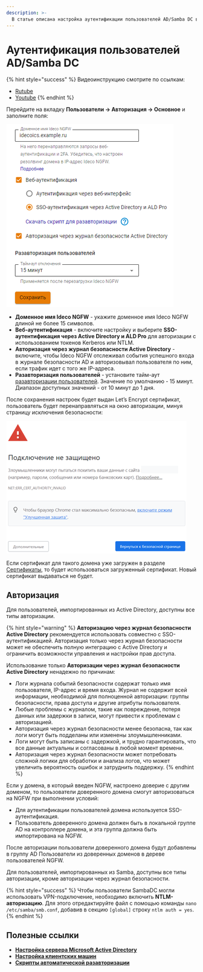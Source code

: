 ```yaml
---
description: >-
  В статье описана настройка аутентификации пользователей AD/Samba DC в Ideco NGFW.
---
```


# Аутентификация пользователей AD/Samba DC

{% hint style="success" %}
Видеоинструкцию смотрите по ссылкам:
* [Rutube](https://rutube.ru/video/590d482c7e412deb0dcfbe945e1448e4/?r=wd)
* [Youtube](https://youtu.be/RgzyOM7opUY?si=7M2U2OvM04Ab_znL)
{% endhint %}

Перейдите на вкладку **Пользователи -> Авторизация -> Основное** и заполните поля:

![](/.gitbook/assets/authorization9.png)

* **Доменное имя Ideco NGFW** - укажите доменное имя Ideco NGFW длиной не более 15 символов.
* **Веб-аутентификация** - включите настройку и выберите **SSO-аутентификация через Active Directory и ALD Pro** для авторизации с использованием токенов Kerberos или NTLM.
* **Авторизация через журнал безопасности Active Directory** - включите, чтобы Ideco NGFW отслеживал события успешного входа в журнале безопасности AD и авторизовывал пользователя по ним, если трафик идет с того же IP-адреса.
* **Разавторизация пользователей** - установите тайм-аут [разавторизации пользователей](/settings/users/active-directory/auto-de-authorization-script.md). Значение по умолчанию - 15 минут. Диапазон доступных значений - от 10 минут до 1 дня.

После сохранения настроек будет выдан Let’s Encrypt сертификат, пользователь будет перенаправляться на окно авторизации, минуя страницу исключения безопасности:

![](/.gitbook/assets/web-autorization2.png)

Если сертификат для такого домена уже загружен в разделе [Сертификаты](/settings/services/certificates/), то будет использоваться загруженный сертификат. Новый сертификат выдаваться не будет.

## Авторизация

Для пользователей, импортированных из Aсtive Directory, доступны все типы авторизации.

{% hint style="warning" %}
**Авторизацию через журнал безопасности Active Directory** рекомендуется использовать совместно с SSO-аутентификацией. Авторизация только через журнал безопасности может не обеспечить полную интеграцию с Active Directory и ограничить возможности управления и настройки прав доступа.

Использование только **Авторизации через журнал безопасности Active Directory** ненадежно по причинам:

* Логи журнала событий безопасности содержат только имя пользователя, IP-адрес и время входа. Журнал не содержит всей информации, необходимой для полноценной авторизации: группы безопасности, права доступа и другие атрибуты пользователя.
* Любые проблемы с журналом, такие как повреждение, потеря данных или задержки в записи, могут привести к проблемам с авторизацией.
* Авторизация через журнал безопасности менее безопасна, так как логи могут быть подделаны или изменены злоумышленниками.
* Логи могут быть записаны с задержкой, и трудно гарантировать, что все данные актуальны и согласованы в любой момент времени.
* Авторизация через журнал безопасности может потребовать сложной логики для обработки и анализа логов, что может увеличить вероятность ошибок и затруднить поддержку.
{% endhint %}

Если у домена, в который введен NGFW, настроено доверие с другим доменом, то пользователи доверенного домена смогут авторизоваться на NGFW при выполнении условий:

* Для аутентификации пользователей домена используется SSO-аутентификация.
* Пользователь доверенного домена должен быть в локальной группе AD на контроллере домена, и эта группа должна быть импортирована на NGFW.

После авторизации пользователи доверенного домена будут добавлены в группу AD Пользователи из доверенных доменов в дереве пользователей NGFW.

Для пользователей, импортированных из Samba, доступны все типы авторизации, кроме авторизации через журнал безопасности.

{% hint style="success" %}
Чтобы пользователи SambaDC могли использовать VPN-подключение, необходимо включить **NTLM-авторизацию**. Для этого отредактируйте файл с помощью команды `nano /etc/samba/smb.conf`, добавив в секцию `[global]` строку `ntlm auth = yes`.
{% endhint %}

## Полезные ссылки

* [**Настройка сервера Microsoft Active Directory**](/settings/users/active-directory/active-ditrctory-server-configuring.md)
* [**Настройка клиентских машин**](/settings/users/active-directory/active-directory-web-authentication.md)
* [**Скрипты автоматической разавторизации**](/settings/users/active-directory/auto-de-authorization-script.md)